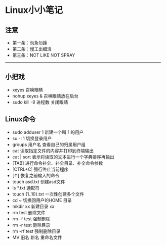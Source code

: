# Linux小小笔记 #

  ## 注意
  - 第一条：勿急勿躁
-  第二条：慢工出细活
-  第三条：NOT LIKE NOT SPRAY
-  --
  
  ## 小把戏
- xeyes    召唤眼睛
- nohup xeyes &  召唤眼睛放在后台
- sudo kill -9 进程数  关闭眼睛


## Linux命令

- sudo adduser 1  新建一个叫 1 的用户
- su -l 1    切换登录用户
- groups 用户名  查看自己的归属用户组
- cat    读取指定文件的内容并打印到终端输出
- cat | sort  表示将读取的文本进行一个字典排序再输出
- [TAB]      进行命令补全、补全目录、补全命令参数
- [CTRL+C]   强行终止当前程序
- [↑]       恢复之前输入的命令
- touch asd.txt  创建asd文件
- ls *.txt   通配符
- touch {1..10}.txt  一次性创建多个文件
- cd ~  切换回用户的HOME 目录
- mkdir xx  新建目录 xx
- rm test 删除文件
- rm -f test 强制删除
- rm -r test 删除目录
- rm -rf test 强制删除目录
- MV  旧名 新名  重命名文件